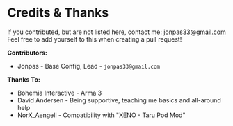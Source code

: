 ﻿Credits & Thanks
================
If you contributed, but are not listed here, contact me: jonpas33@gmail.com  
Feel free to add yourself to this when creating a pull request!

**Contributors:**
*   Jonpas - Base Config, Lead - `jonpas33@gmail.com`

**Thanks To:**
*   Bohemia Interactive - Arma 3
*   David Andersen - Being supportive, teaching me basics and all-around help
*   NorX_Aengell - Compatibility with "XENO - Taru Pod Mod"
